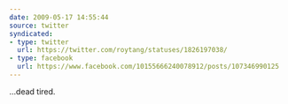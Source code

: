 ```yaml
---
date: 2009-05-17 14:55:44
source: twitter
syndicated:
- type: twitter
  url: https://twitter.com/roytang/statuses/1826197038/
- type: facebook
  url: https://www.facebook.com/10155666240078912/posts/107346990125
---
```


...dead tired.